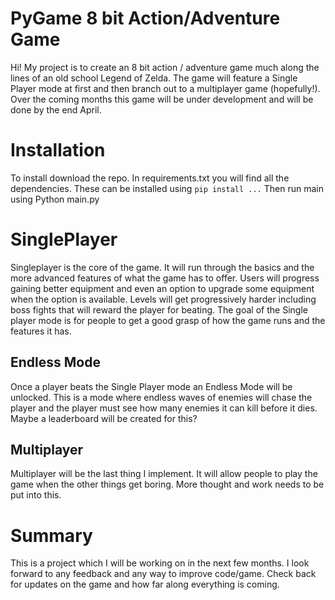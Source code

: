 ﻿# PyGame 8 bit Action/Adventure Game

Hi! My project is to create an 8 bit action / adventure game much along the lines of an old school Legend of Zelda.
The game will feature a Single Player mode at first and then branch out to a multiplayer game (hopefully!).
Over the coming months this game will be under development and will be done by the end April.

# Installation
To install download the repo. In requirements.txt you will find all the dependencies. These can be installed using ``pip install ...``
Then run main using Python main.py

# SinglePlayer

Singleplayer is the core of the game. It will run through the basics and the more advanced features of what the game has to offer.
Users will progress gaining better equipment and even an option to upgrade some equipment when the option is available.
Levels will get progressively harder including boss fights that will reward the player for beating.
The goal of the Single player mode is for people to get a good grasp of how the game runs and the features it has.

## Endless Mode

Once a player beats the Single Player mode an Endless Mode will be unlocked. This is a mode where endless waves of enemies will chase the player and the player must see how many enemies it can kill before it dies.
Maybe a leaderboard will be created for this?

## Multiplayer

Multiplayer will be the last thing I implement. It will allow people to play the game when the other things get boring. 
More thought and work needs to be put into this.

# Summary
This is a project which I will be working on in the next few months. I look forward to any feedback and any way to improve code/game. Check back for updates on the game and how far along everything is coming.

